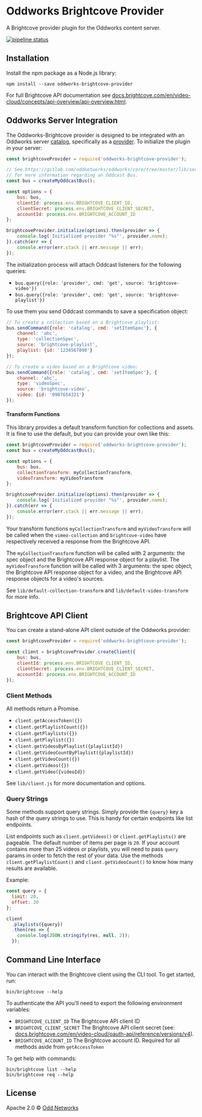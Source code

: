 # Oddworks Brightcove Provider

A Brightcove provider plugin for the Oddworks content server.

[![pipeline status](https://gitlab.com/oddnetworks/oddworks/brightcove-provider/badges/master/pipeline.svg)](https://gitlab.com/oddnetworks/oddworks/brightcove-provider/commits/master)

Installation
------------
Install the npm package as a Node.js library:

    npm install --save oddworks-brightcove-provider

For full Brightcove API documentation see [docs.brightcove.com/en/video-cloud/concepts/api-overview/api-overview.html](https://docs.brightcove.com/en/video-cloud/concepts/api-overview/api-overview.html).

Oddworks Server Integration
---------------------------
The Oddworks-Brightcove provider is designed to be integrated with an Oddworks server [catalog](https://gitlab.com/oddnetworks/oddworks/core/tree/master/lib/services/catalog), specifically as a [provider](https://gitlab.com/oddnetworks/oddworks/core/tree/master/lib/services/catalog#providers). To initialize the plugin in your server:

```JavaScript
const brightcoveProvider = require('oddworks-brightcove-provider');

// See https://gitlab.com/oddnetworks/oddworks/core/tree/master/lib/services/catalog#patterns
// for more information regarding an Oddcast Bus.
const bus = createMyOddcastBus();

const options = {
    bus: bus,
    clientId: process.env.BRIGHTCOVE_CLIENT_ID,
    clientSecret: process.env.BRIGHTCOVE_CLIENT_SECRET,
    accountId: process.env.BRIGHTCOVE_ACCOUNT_ID
};

brightcoveProvider.initialize(options).then(provider => {
    console.log('Initialized provider "%s"', provider.name);
}).catch(err => {
    console.error(err.stack || err.message || err);
});
```

The initialization process will attach Oddcast listeners for the following queries:

- `bus.query({role: 'provider', cmd: 'get', source: 'brightcove-video'})`
- `bus.query({role: 'provider', cmd: 'get', source: 'brightcove-playlist'})`

To use them you send Oddcast commands to save a specification object:

```JavaScript
// To create a collection based on a Brightcove playlist:
bus.sendCommand({role: 'catalog', cmd: 'setItemSpec'}, {
    channel: 'abc',
    type: 'collectionSpec',
    source: 'brightcove-playlist',
    playlist: {id: '1234567890'}
});

// To create a video based on a Brightcove video:
bus.sendCommand({role: 'catalog', cmd: 'setItemSpec'}, {
    channel: 'abc',
    type: 'videoSpec',
    source: 'brightcove-video',
    video: {id: '0987654321'}
});
```

#### Transform Functions
This library provides a default transform function for collections and assets. It is fine to use the default, but you can provide your own like this:

```JavaScript
const brightcoveProvider = require('oddworks-brightcove-provider');
const bus = createMyOddcastBus();

const options = {
    bus: bus,
    collectionTransform: myCollectionTransform,
    videoTransform: myVideoTransform
};

brightcoveProvider.initialize(options).then(provider => {
    console.log('Initialized provider "%s"', provider.name);
}).catch(err => {
    console.error(err.stack || err.message || err);
});
```

Your transform functions `myCollectionTransform` and `myVideoTransform` will be called when the `vimeo-collection` and `brightcove-video` have respectively received a response from the Brightcove API.

The `myCollectionTransform` function will be called with 2 arguments: the spec object and the Brightcove API response object for a playlist. The `myVideoTransform` function will be called with 3 arguments: the spec object, the Brightcove API response object for a video, and the Brightcove API response objects for a video's sources.

See `lib/default-collection-transform` and `lib/default-video-transform` for more info.

Brightcove API Client
-----------------
You can create a stand-alone API client outside of the Oddworks provider:

```JavaScript
const brightcoveProvider = require('oddworks-brightcove-provider');

const client = brightcoveProvider.createClient({
    bus: bus,
    clientId: process.env.BRIGHTCOVE_CLIENT_ID,
    clientSecret: process.env.BRIGHTCOVE_CLIENT_SECRET,
    accountId: process.env.BRIGHTCOVE_ACCOUNT_ID
});
```

### Client Methods
All methods return a Promise.

- `client.getAccessToken({})`
- `client.getPlaylistCount({})`
- `client.getPlaylists({})`
- `client.getPlaylist({})`
- `client.getVideosByPlaylist({playlistId})`
- `client.getVideoCountByPlaylist({playlistId})`
- `client.getVideoCount({})`
- `client.getVideos({})`
- `client.getVideo({videoId})`

See `lib/client.js` for more documentation and options.

### Query Strings

Some methods support query strings. Simply provide the `{query}` key a hash of the query strings to use. This is handy for certain endpoints like list endpoints.

List endpoints such as `client.getVideos()` or `client.getPlaylists()` are pageable. The default number of items per page is `20`. If your account contains more than 25 videos or playlists, you will need to pass `query` params in order to fetch the rest of your data. Use the methods `client.getPlaylistCount()` and `client.getVideoCount()` to know how many results are available.

Example:

```JavaScript
const query = {
  limit: 20,
  offset: 20
};

client
  .playlists({query})
  .then(res => {
    console.log(JSON.stringify(res, null, 2));
  });
```

Command Line Interface
----------------------
You can interact with the Brightcove client using the CLI tool. To get started, run:

    bin/brightcove --help

To authenticate the API you'll need to export the following environment variables:

- `BRIGHTCOVE_CLIENT_ID` The Brightcove API client ID
- `BRIGHTCOVE_CLIENT_SECRET` The Brightcove API client secret (see: [docs.brightcove.com/en/video-cloud/oauth-api/reference/versions/v4](https://docs.brightcove.com/en/video-cloud/oauth-api/reference/versions/v4)).
- `BRIGHTCOVE_ACCOUNT_ID` The Brightcove account ID. Required for all methods aside from `getAccessToken`

To get help with commands:

    bin/brightcove list --help
    bin/brightcove req --help

License
-------
Apache 2.0 © [Odd Networks](http://oddnetworks.com)
